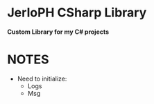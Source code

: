 # JerloPH CSharp Library
**Custom Library for my C# projects**

# NOTES

- Need to initialize:
  - Logs
  - Msg